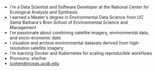 * I'm a Data Scientist and Software Developer at the National Center for Ecological Analysis and Synthesis
* I earned a Master's degree in Environmental Data Science from UC Santa Barbara's Bren School of Environmental Science and Management 
* I'm passionate about combining satellite imagery, environmental data, and socio-economic data
* I visualize and archive environmental datasets derived from high-resolution satellite imagery
* I'm learning Docker and Kubernetes for scaling reproducible workflows
* Pronouns: she/her
* jcohen@nceas.ucsb.edu

